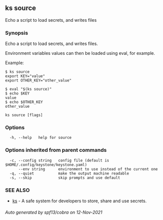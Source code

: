 ## ks source

Echo a script to load secrets, and writes files

### Synopsis

Echo a script to load secrets, and writes files.

Environment variables values can then be loaded using eval, for example.

Example:
```
$ ks source
export KEY="value"
export OTHER_KEY="other_value"

$ eval "$(ks source)"
$ echo $KEY
value
$ echo $OTHER_KEY
other_value
```


```
ks source [flags]
```

### Options

```
  -h, --help   help for source
```

### Options inherited from parent commands

```
  -c, --config string   config file (default is $HOME/.config/keystone/keystone.yaml)
      --env string      environment to use instead of the current one
  -q, --quiet           make the output machine readable
  -s, --skip            skip prompts and use default
```

### SEE ALSO

* [ks](ks.md)	 - A safe system for developers to store, share and use secrets.

###### Auto generated by spf13/cobra on 12-Nov-2021

